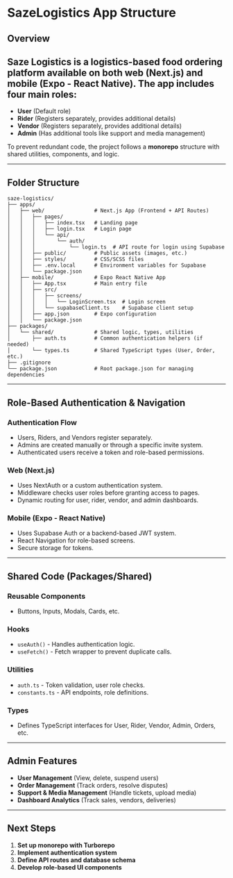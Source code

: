 # SazeLogistics App Structure

## Overview
Saze Logistics is a logistics-based food ordering platform available on both web (Next.js) and mobile (Expo - React Native). The app includes four main roles:
- 
- **User** (Default role)
- **Rider** (Registers separately, provides additional details)
- **Vendor** (Registers separately, provides additional details)
- **Admin** (Has additional tools like support and media management)

To prevent redundant code, the project follows a **monorepo** structure with shared utilities, components, and logic.

---

## Folder Structure
```
saze-logistics/
├── apps/
│   ├── web/                # Next.js App (Frontend + API Routes)
│   │   ├── pages/
│   │   │   ├── index.tsx   # Landing page
│   │   │   ├── login.tsx   # Login page
│   │   │   └── api/
│   │   │       └── auth/
│   │   │           └── login.ts  # API route for login using Supabase
│   │   ├── public/         # Public assets (images, etc.)
│   │   ├── styles/         # CSS/SCSS files
│   │   ├── .env.local      # Environment variables for Supabase
│   │   └── package.json
│   ├── mobile/             # Expo React Native App
│   │   ├── App.tsx         # Main entry file
│   │   ├── src/
│   │   │   ├── screens/
│   │   │   │   └── LoginScreen.tsx  # Login screen
│   │   │   └── supabaseClient.ts    # Supabase client setup
│   │   ├── app.json        # Expo configuration
│   │   └── package.json
├── packages/
│   └── shared/             # Shared logic, types, utilities
│       ├── auth.ts         # Common authentication helpers (if needed)
│       └── types.ts        # Shared TypeScript types (User, Order, etc.)
├── .gitignore
└── package.json            # Root package.json for managing dependencies
```

---

## Role-Based Authentication & Navigation
### Authentication Flow
- Users, Riders, and Vendors register separately.
- Admins are created manually or through a specific invite system.
- Authenticated users receive a token and role-based permissions.

### Web (Next.js)
- Uses NextAuth or a custom authentication system.
- Middleware checks user roles before granting access to pages.
- Dynamic routing for user, rider, vendor, and admin dashboards.

### Mobile (Expo - React Native)
- Uses Supabase Auth or a backend-based JWT system.
- React Navigation for role-based screens.
- Secure storage for tokens.

---

## Shared Code (Packages/Shared)
### Reusable Components
- Buttons, Inputs, Modals, Cards, etc.

### Hooks
- `useAuth()` - Handles authentication logic.
- `useFetch()` - Fetch wrapper to prevent duplicate calls.

### Utilities
- `auth.ts` - Token validation, user role checks.
- `constants.ts` - API endpoints, role definitions.

### Types
- Defines TypeScript interfaces for User, Rider, Vendor, Admin, Orders, etc.

---

## Admin Features
- **User Management** (View, delete, suspend users)
- **Order Management** (Track orders, resolve disputes)
- **Support & Media Management** (Handle tickets, upload media)
- **Dashboard Analytics** (Track sales, vendors, deliveries)

---

## Next Steps
1. **Set up monorepo with Turborepo**
2. **Implement authentication system**
3. **Define API routes and database schema**
4. **Develop role-based UI components**

